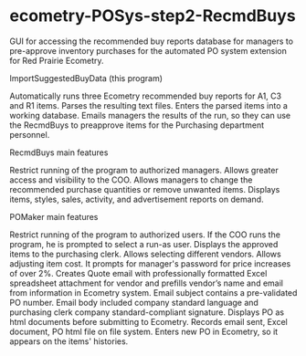 # ecometry-POSys-step2-RecmdBuys

GUI for accessing the recommended buy reports database for managers to pre-approve inventory purchases for the automated PO system extension for Red Prairie Ecometry.

ImportSuggestedBuyData (this program)

Automatically runs three Ecometry recommended buy reports for A1, C3 and R1 items. Parses the resulting text files. Enters the parsed items into a working database. Emails managers the results of the run, so they can use the RecmdBuys to preapprove items for the Purchasing department personnel.

RecmdBuys main features

Restrict running of the program to authorized managers. Allows greater access and visibility to the COO. Allows managers to change the recommended purchase quantities or remove unwanted items. Displays items, styles, sales, activity, and advertisement reports on demand.

POMaker main features

Restrict running of the program to authorized users. If the COO runs the program, he is prompted to select a run-as user. Displays the approved items to the purchasing clerk. Allows selecting different vendors. Allows adjusting item cost. It prompts for manager's password for price increases of over 2%. Creates Quote email with professionally formatted Excel spreadsheet attachment for vendor and prefills vendor’s name and email from information in Ecometry system. Email subject contains a pre-validated PO number. Email body included company standard language and purchasing clerk company standard-compliant signature. Displays PO as html documents before submitting to Ecometry. Records email sent, Excel document, PO html file on file system. Enters new PO in Ecometry, so it appears on the items' histories.
